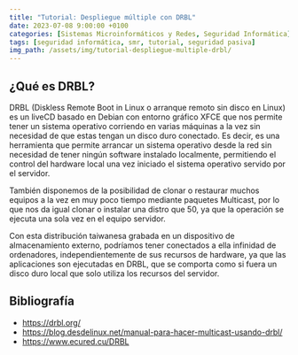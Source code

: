 ```yaml
---
title: "Tutorial: Despliegue múltiple con DRBL"
date: 2023-07-08 9:00:00 +0100
categories: [Sistemas Microinformáticos y Redes, Seguridad Informática]
tags: [seguridad informática, smr, tutorial, seguridad pasiva]
img_path: /assets/img/tutorial-despliegue-multiple-drbl/
---
```


## ¿Qué es DRBL?

DRBL (Diskless Remote Boot in Linux o arranque remoto sin disco en Linux) es un liveCD basado en Debian con entorno gráfico XFCE que nos permite tener un sistema operativo corriendo en varias máquinas a la vez sin necesidad de que estas tengan un disco duro conectado. Es decir, es una herramienta que permite arrancar un sistema operativo desde la red sin necesidad de tener ningún software instalado localmente, permitiendo el control del hardware local una vez iniciado el sistema operativo servido por el servidor.

También disponemos de la posibilidad de clonar o restaurar muchos equipos a la vez en muy poco tiempo mediante paquetes Multicast, por lo que nos da igual clonar o instalar una distro que 50, ya que la operación se ejecuta una sola vez en el equipo servidor.

Con esta distribución taiwanesa grabada en un dispositivo de almacenamiento externo, podríamos tener conectados a ella infinidad de ordenadores, independientemente de sus recursos de hardware, ya que las aplicaciones son ejecutadas en DRBL, que se comporta como si fuera un disco duro local que solo utiliza los recursos del servidor.

## Bibliografía

- <https://drbl.org/>
- <https://blog.desdelinux.net/manual-para-hacer-multicast-usando-drbl/>
- <https://www.ecured.cu/DRBL>
